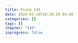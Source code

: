 ```yaml
---
title: Psalm 145
date: 2020-03-28T20:26:19-04:00
categories: []
tags: []
chapter: "145"
inprogress: false
---
```


